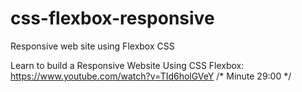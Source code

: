 # css-flexbox-responsive
Responsive web site using Flexbox CSS

Learn to build a Responsive Website Using CSS Flexbox:
https://www.youtube.com/watch?v=TId6holGVeY
 /* Minute 29:00 */
